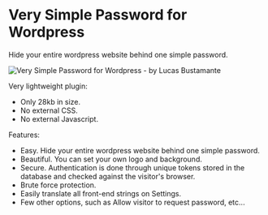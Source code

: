 # Very Simple Password for Wordpress

Hide your entire wordpress website behind one simple password.

![Very Simple Password for Wordpress - by Lucas Bustamante](http://i.imgur.com/TXEFJ7e.png)

Very lightweight plugin:
- Only 28kb in size.
- No external CSS.
- No external Javascript.

Features:
- Easy. Hide your entire wordpress website behind one simple password.
- Beautiful. You can set your own logo and background.
- Secure. Authentication is done through unique tokens stored in the database and checked against the visitor's browser.
- Brute force protection.
- Easily translate all front-end strings on Settings.
- Few other options, such as Allow visitor to request password, etc...
